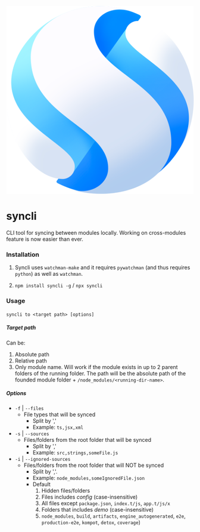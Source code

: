 ![](logo.png)

# syncli
CLI tool for syncing between modules locally. Working on cross-modules feature is now easier than ever.

### Installation
1. Syncli uses `watchman-make` and it requires `pywatchman` (and thus requires `python`) as well as `watchman`.

2. `npm install syncli -g` / `npx syncli`
### Usage
`syncli to <target path> [options]`

##### Target path
Can be:
1. Absolute path
2. Relative path
3. Only module name. Will work if the module exists in up to 2 parent folders of the running folder. The path will be the absolute path of the founded module folder + `/node_modules/<running-dir-name>`.

##### Options
* `-f` | `--files`
    * File types that will be synced
        * Split by ','
        * Example: `ts,jsx,xml`
* `-s` | `--sources`
    * Files/folders from the root folder that will be synced
        * Split by ','
        * Example: `src,strings,someFile.js`
* `-i` | `--ignored-sources`
    * Files/folders from the root folder that will NOT be synced
        * Split by ','.
        * Example: `node_modules,someIgnoredFile.json`
        * Default
            1. Hidden files/folders
            2. Files includes *config* (case-insensitive)
            3. All files except `package.json`, `index.t/js`, `app.t/js/x`
            4. Folders that includes *demo* (case-insensitive)
            5. `node_modules`, `build`, `artifacts`, `engine_autogenerated`, `e2e`, `production-e2e`, `kompot`, `detox`, `coverage`)
